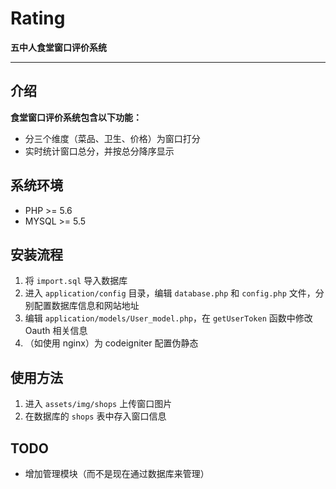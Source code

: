 # Rating
**五中人食堂窗口评价系统**

------
## 介绍

**食堂窗口评价系统包含以下功能：**

* 分三个维度（菜品、卫生、价格）为窗口打分
* 实时统计窗口总分，并按总分降序显示


## 系统环境

* PHP >= 5.6
* MYSQL >= 5.5


## 安装流程

 1. 将 `import.sql` 导入数据库
 2. 进入 `application/config` 目录，编辑 `database.php` 和 `config.php` 文件，分别配置数据库信息和网站地址
 3. 编辑 `application/models/User_model.php`，在 `getUserToken` 函数中修改 Oauth 相关信息
 3. （如使用 nginx）为 codeigniter 配置伪静态


## 使用方法
1. 进入 `assets/img/shops` 上传窗口图片
2. 在数据库的 `shops` 表中存入窗口信息


## TODO

 - 增加管理模块（而不是现在通过数据库来管理）
